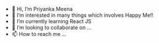 - 👋 Hi, I’m Priyanka Meena
- 👀 I’m interested in many things which involves Happy Me!!
- 🌱 I’m currently learning React JS
- 💞️ I’m looking to collaborate on ...
- 📫 How to reach me ...

<!---
Priyanka7568/Priyanka7568 is a ✨ special ✨ repository because its `README.md` (this file) appears on your GitHub profile.
You can click the Preview link to take a look at your changes.
--->
